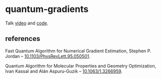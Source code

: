 # quantum-gradients
Talk [video](https://youtu.be/7Sr1_wjRm_E) and [code](https://github.com/rigetti/grove/blob/master/grove/alpha/jordan_gradient/jordan_gradient.py).

## references
Fast Quantum Algorithm for Numerical Gradient Estimation, Stephen P. Jordan – [10.1103/PhysRevLett.95.050501](https://journals.aps.org/prl/abstract/10.1103/PhysRevLett.95.050501).

Quantum Algorithm for Molecular Properties and Geometry Optimization, Ivan Kassal and Alán Aspuru-Guzik – [10.1063/1.3266959](https://aip.scitation.org/doi/abs/10.1063/1.3266959).
